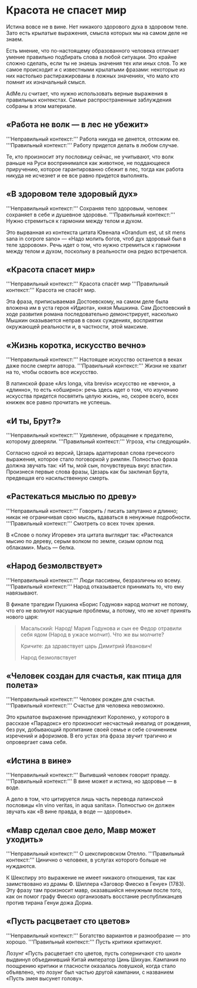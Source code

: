 Красота не спасет мир
=====================

Истина вовсе не в вине. Нет никакого здорового духа в здоровом теле. Зато есть 
крылатые выражения, смысла которых мы на самом деле не знаем.

Есть мнение, что по-настоящему образованного человека отличает умение 
правильно подбирать слова в любой ситуации. Это крайне сложно сделать, если ты 
не знаешь значения тех или иных слов. То же самое происходит и с известными 
крылатыми фразами: некоторые из них настолько растиражированы в ложных 
значениях, что мало кто помнит их изначальный смысл.

AdMe.ru считает, что нужно использовать верные выражения в правильных 
контекстах. Самые распространенные заблуждения собраны в этом материале.

## «Работа не волк — в лес не убежит»

'''Неправильный контекст:''' Работа никуда не денется, отложим ее.
'''Правильный контекст:''' Работу придется делать в любом случае.

Те, кто произносит эту пословицу сейчас, не учитывают, что волк раньше на Руси 
воспринимался как животное, не поддающееся приручению, которое гарантированно 
сбежит в лес, тогда как работа никуда не исчезнет и ее все равно придется 
выполнять.

## «В здоровом теле здоровый дух»

'''Неправильный контекст:''' Сохраняя тело здоровым, человек сохраняет в себе и душевное здоровье.
'''Правильный контекст:''' Нужно стремиться к гармонии между телом и духом.

Это вырванная из контекста цитата Ювенала «Orandum est, ut sit mens sana in 
corpore sano» — «Надо молить богов, чтоб дух здоровый был в теле здоровом». 
Речь идет о том, что нужно стремиться к гармонии между телом и духом, 
поскольку в реальности она редко встречается.

## «Красота спасет мир»

'''Неправильный контекст:''' Красота спасёт мир
'''Правильный контекст:''' Красота не спасёт мир.

Эта фраза, приписываемая Достоевскому, на самом деле была вложена им в уста 
героя «Идиота», князя Мышкина. Сам Достоевский в ходе развития романа 
последовательно демонстрирует, насколько Мышкин оказывается неправ в своих 
суждениях, восприятии окружающей реальности и, в частности, этой максиме.

## «Жизнь коротка, искусство вечно»

'''Неправильный контекст:''' Настоящее искусство останется в веках даже после смерти автора.
'''Правильный контекст:''' Жизни не хватит на то, чтобы освоить все искусство.

В латинской фразе «Ars longa, vita brevis» искусство не «вечно», а «длинно», 
то есть «обширно»: речь здесь идет о том, что изучению искусства придется 
посвятить целую жизнь, но, скорее всего, всех книжек все равно прочитать не 
успеешь.

## «И ты, Брут?»

'''Неправильный контекст:''' Удивление, обращение к предателю, которому доверяли.
'''Правильный контекст:''' Угроза, «ты следующий».

Согласно одной из версий, Цезарь адаптировал слова греческого выражения, 
которое стало поговоркой у римлян. Полностью фраза должна звучать так: «И ты, 
мой сын, почувствуешь вкус власти». Произнеся первые слова фразы, Цезарь как 
бы заклинал Брута, предвещая его насильственную смерть.

## «Растекаться мыслью по древу»

'''Неправильный контекст:''' Говорить / писать запутанно и длинно; никак не ограничивая свою мысль, вдаваться в ненужные подробности.
'''Правильный контекст:''' Смотреть со всех точек зрения.

В «Слове о полку Игореве» эта цитата выглядит так: «Растекался мысию по 
дереву, серым волком по земле, сизым орлом под облаками». Мысь — белка.

## «Народ безмолвствует»

'''Неправильный контекст:''' Люди пассивны, безразличны ко всему.
'''Правильный контекст:''' Народ отказывается принимать то, что ему навязывают.

В финале трагедии Пушкина «Борис Годунов» народ молчит не потому, что его не 
волнуют насущные проблемы, а потому, что не хочет принять нового царя:

> Масальский: Народ! Мария Годунова и сын ее Федор отравили себя ядом (Народ в 
> ужасе молчит). Что же вы молчите?
>
> Кричите: да здравствует царь Димитрий Иванович!
>
> Народ безмолвствует

## «Человек создан для счастья, как птица для полета»

'''Неправильный контекст:''' Человек рожден для счастья.
'''Правильный контекст:''' Счастье для человека невозможно.

Это крылатое выражение принадлежит Короленко, у которого в рассказе «Парадокс» 
его произносит несчастный инвалид от рождения, без рук, добывающий пропитание 
своей семье и себе сочинением изречений и афоризмов. В его устах эта фраза 
звучит трагично и опровергает сама себя.

## «Истина в вине»

'''Неправильный контекст:''' Выпивший человек говорит правду.
'''Правильный контекст:''' В вине может и истина, но здоровье — в воде.

А дело в том, что цитируется лишь часть перевода латинской пословицы «In vino 
veritas, in aqua sanitas». Полностью он должен звучать как «В вине правда, в 
воде — здоровье».

## «Мавр сделал свое дело, Мавр может уходить»

'''Неправильный контекст:''' О шекспировском Отелло.
'''Правильный контекст:''' Цинично о человеке, в услугах которого больше не нуждаются.

К Шекспиру это выражение не имеет никакого отношения, так как заимствовано из 
драмы Ф. Шиллера «Заговор Фиеско в Генуе» (1783). Эту фразу там произносит 
мавр, оказавшийся ненужным после того, как он помог графу Фиеско организовать 
восстание республиканцев против тирана Генуи дожа Дориа.

## «Пусть расцветает сто цветов»

'''Неправильный контекст:''' Богатство вариантов и разнообразие — это хорошо.
'''Правильный контекст:''' Пусть критики критикуют.

Лозунг «Пусть расцветает сто цветов, пусть соперничают сто школ» выдвинул 
объединивший Китай император Цинь Шихуан. Кампания по поощрению критики и 
гласности оказалась ловушкой, когда стало объявлено, что лозунг был частью 
другой кампании, с названием «Пусть змея высунет голову».
